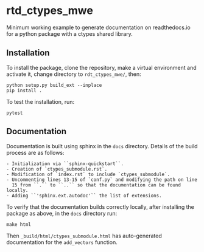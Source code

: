 # rtd_ctypes_mwe
Minimum working example to generate documentation on readthedocs.io for a
python package with a ctypes shared library.

Installation
------------

To install the package, clone the repository, make a virtual environment and
activate it, change directory to `rdt_ctypes_mwe/`, then:

    python setup.py build_ext --inplace
    pip install .

To test the installation, run:

    pytest

Documentation
-------------

Documentation is built using sphinx in the ``docs`` directory. Details of
the build process are as follows:

    - Initialization via ``sphinx-quickstart``.
    - Creation of `ctypes_submodule.rst`.
    - Modification of `index.rst` to include `ctypes_submodule`.
    - Uncommenting lines 13-15 of `conf.py` and modifying the path on line
      15 from ``.`` to ``..`` so that the documentation can be found locally.
    - Adding ``'sphinx.ext.autodoc'`` the list of extensions.

To verify that the documentation builds correctly locally,
after installing the package as above, in the ``docs`` directory run:

    make html

Then ``_build/html/ctypes_submodule.html`` has auto-generated documentation for
the ``add_vectors`` function.
